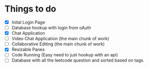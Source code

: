 # Things to do

- [x] Inital Login Page
- [ ] Database hookup with login from oAuth
- [x] Chat Application 
- [ ] Video Chat Application (the main chunk of work)
- [ ] Collaborative Editing (the main chunk of work)
- [x] Resizable Panes
- [ ] Code Running (Easy need to just hookup with an api)
- [ ] Database with all the leetcode question and sorted based on tags. 